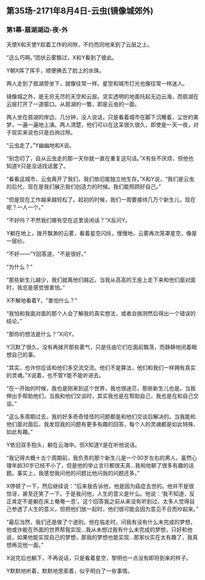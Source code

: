 ## 第35场-2171年8月4日-云虫(镜像城郊外)

### 第1幕-扇湖湖边-夜-外

天使X和天使Y趁着工作的间隙，不约而同地来到了云层之上。

“这么巧啊。”团状云雾飘过，X和Y看到了彼此。

Y朝X挥了挥手，顺便拂去了脸上的水珠。

两人走到了扇湖旁坐下，就像往常一样。星空和城市灯光也像往常一样迷人。

镜像城之外，是无穷无尽的天空和云层。坚实透明的地面托起无边云海，而扇湖在云层打开了一道窗口。从扇湖的一瞥，即是云虫的一面。

两人坐在扇湖的岸边，几分钟，没人说话，只是看着城市在脚下沉睡着，尘世的美梦，一遍一遍地上演。两人清楚，他们可以在这呆很久很久，即使是一天一夜，对于现实来说也只是白驹过隙。

“云虫走了。”Y幽幽地和X说。

“别念叨了，自从云虫走的那一天你就一直在重复这句话。”X有些不厌烦，但他也知道Y只是没话找话罢了。

“看看这城市，云虫离开了我们，我们依旧能独立地生存。”X和Y说，“我们是云虫的后代，现在是我们展示我们创造力的时候。我们能照顾好自己。”

“但是现在工作越来越轻松了。起初的时候，我们一周要接待几万个新生儿，现在呢？一人一个。”

“不好吗？不然我们哪有空在这里说闲话？”X反问Y。

Y躺在地上，拨开飘渺的云雾，看着星空闪烁，慢慢地，云雾再次笼罩星空，像是一层纱。

“不好——”Y回答道，“不是很好。”

“为什么？”

“那些新生儿越少，我们就离他们越近。当我从高高的王座上走下来和他们面对面时，我总是感觉很害怕。”

X不解地看着Y，“害怕什么？”

“我怕和我面对面的那个人会了解我的真实想法，或者会揣测然后得出一个错误的结论。”

“那你的想法是什么？”X问Y。

Y沉默了很久，没有再拨开那些雾气，只是任由它们在面前飘荡，而静静地闭着眼想自己的事。

“其实，也许你应该和他们多交流交流。他们不是算法，他们和我们一样拥有真实的灵魂。”X说着，也不管Y能不能听进去。

“在一开始的时候，我也是刚来到这个世界，我也很迷茫，那些新生儿也是。当我伸出手帮助他们，当我和他们交谈时，其实我也是在帮助自己，我也是在和自己交谈。”

“这么多周期过去，我的好多奇奇怪怪的问题都是和他们交谈后解决的。当我能和他们面对面后，我发现我的问题有更多有趣的回答，每个人的灵魂都是如此特殊、如此有趣。”

Y依旧双手抱头，躺在云海中。但X知道Y是在听他说话。

“我记得大概十五个周期前，我负责的那个新生儿是一个30岁左右的男人。虽然心理年龄30岁已经不小了，但是他的举止言行都很天真…我和他聊了很多有趣的话题。事实上，我感觉我问他的问题比他问我的问题还多。”

X停顿了一下，然后继续说：“后来我告诉他，他是因为癌症去世的。他并不是很惊讶，甚至还笑了一下。于是我问他，人生的意义是什么。他说：‘我不知道，反正肯定不是躺在床上奄奄一息’。这个回答我之前从来没有听到过。太多人觉得自己参透了人生的意义，但把他们放一起时，他们很可能会因为意见不合而吵起来。”

“最后当然，我们还是做了个道别。他在临走时，问我有没有什么未完成的梦想，他或许能在外面的世界帮我实现…我从未想过我有什么未完成的梦想，只好和他说，如果他能实现自己的梦想，那我的梦想也能实现…那家伙实在太有趣了，我真想再见他一面。”

X说完后也躺下，不再说话，只是看着星空，黎明也一点没有即将到来的样子。

Y默默地听着，默默地思索着，似乎明白了一些事情。

